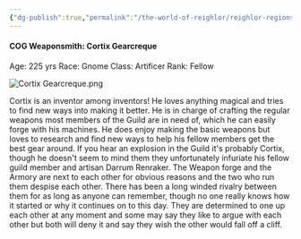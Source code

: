 ```yaml
---
{"dg-publish":true,"permalink":"/the-world-of-reighlor/reighlor-regions/kingdom-of-leloria/joleria/guilds-of-joleria/conquest-of-glory-cog/cog-staff/cortix-gearcreque/"}
---
```


#### COG Weaponsmith: Cortix Gearcreque
Age: 225 yrs 
Race: Gnome 
Class: Artificer 
Rank: Fellow 

![Cortix Gearcreque.png](/img/user/Z%20Ref%20Pics/COG%20NPC%20PICS/Cortix%20Gearcreque.png)

Cortix is an inventor among inventors! He loves anything magical and tries to find new ways into making it better. He is in charge of crafting the regular weapons most members of the Guild are in need of, which he can easily forge with his machines. He does enjoy making the basic weapons but loves to research and find new ways to help his fellow members get the best gear around. If you hear an explosion in the Guild it's probably Cortix, though he doesn't seem to mind them they unfortunately infuriate his fellow guild member and artisan Darrum Renraker. The Weapon forge and the Armory are next to each other for obvious reasons and the two who run them despise each other. There has been a long winded rivalry between them for as long as anyone can remember, though no one really knows how it started or why it continues on to this day. They are determined to one up each other at any moment and some may say they like to argue with each other but both will deny it and say they wish the other would fall off a cliff.